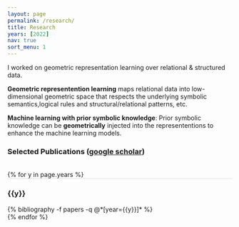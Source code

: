 ```yaml
---
layout: page
permalink: /research/
title: Research
years: [2022]
nav: true
sort_menu: 1
---
```

I worked on geometric representation learning over relational & structured data.

**Geometric representention learning** maps relational data into low-dimensional geometric space that respects the underlying symbolic semantics,logical rules and structural/relational patterns, etc. 

**Machine learning with prior symbolic knowledge**: Prior symbolic knowledge can be **geometrically** injected into the  represententions to enhance the machine learning models.


### Selected Publications ([google scholar](https://scholar.google.com/citations?user=lmBXicIAAAAJ))

<div class="publications">

<br/>
{% for y in page.years %}
  <div class="row m-0 p-0" style="border-top: 1px solid #ddd; flex-direction: row-reverse;">
    <div class="col-sm-1 mt-2 p-0 pr-1">
      <h3 class="bibliography-year">{{y}}</h3>
    </div>
    <div class="col-sm-11 p-0">
      {% bibliography -f papers -q @*[year={{y}}]* %}
    </div>
  </div>
{% endfor %}
